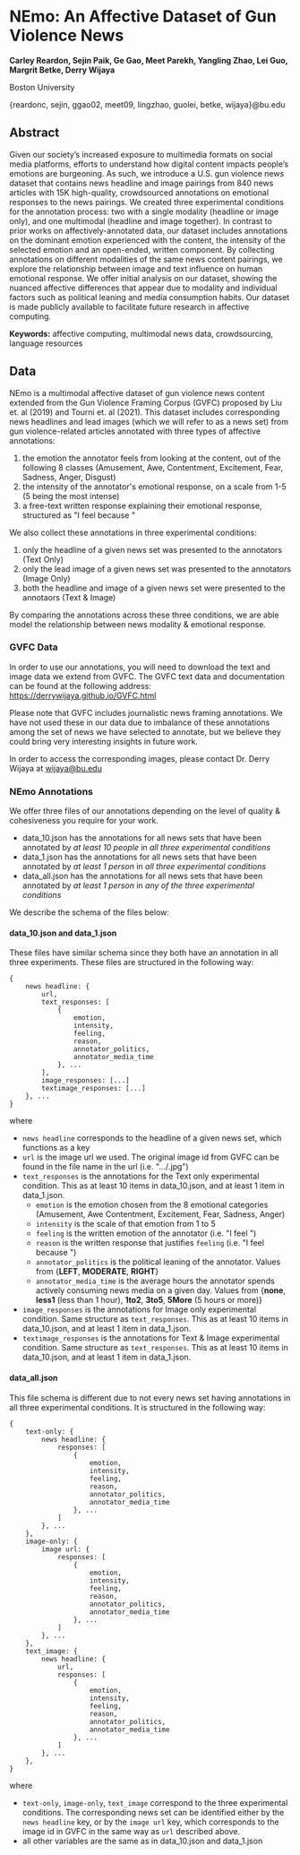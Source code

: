 # NEmo: An Affective Dataset of Gun Violence News
**Carley Reardon, Sejin Paik, Ge Gao, Meet Parekh, Yangling Zhao, Lei Guo, Margrit Betke, Derry Wijaya**

Boston University

{reardonc, sejin, ggao02, meet09, lingzhao, guolei, betke, wijaya}@bu.edu

## Abstract
Given our society’s increased exposure to multimedia formats on social media platforms, efforts to understand how digital content impacts people’s emotions are burgeoning. As such, we introduce a U.S. gun violence news dataset that contains news headline and image pairings from 840 news articles with 15K high-quality, crowdsourced annotations on emotional responses to the news pairings. We created three experimental conditions for the annotation process: two with a single modality (headline or image only), and one multimodal (headline and image together). In contrast to prior works on affectively-annotated data, our dataset includes annotations on the dominant emotion experienced with the content, the intensity of the selected emotion and an open-ended, written component. By collecting annotations on different modalities of the same news content pairings, we explore the relationship between image and text influence on human emotional response. We offer initial analysis on our dataset, showing the nuanced affective differences that appear due to modality and individual factors such as political leaning and media consumption habits. Our dataset is made publicly available to facilitate future research in affective computing.

**Keywords:** affective computing, multimodal news data, crowdsourcing, language resources

## Data
NEmo is a multimodal affective dataset of gun violence news content extended from the Gun Violence Framing Corpus (GVFC) proposed by Liu et. al (2019) and Tourni et. al (2021). This dataset includes corresponding news headlines and lead images (which we will refer to as a news set) from gun violence-related articles annotated with three types of affective annotations:
1. the emotion the annotator feels from looking at the content, out of the following 8 classes (Amusement, Awe, Contentment, Excitement, Fear, Sadness, Anger, Disgust)
2. the intensity of the annotator's emotional response, on a scale from 1-5 (5 being the most intense)
3. a free-text written response explaining their emotional response, structured as "I feel <feeling> because <reason>"
    
We also collect these annotations in three experimental conditions:
1. only the headline of a given news set was presented to the annotators (Text Only)
2. only the lead image of a given news set was presented to the annotators (Image Only)
3. both the headline and image of a given news set were presented to the annotaors (Text & Image)
    
By comparing the annotations across these three conditions, we are able model the relationship between news modality & emotional response.
    
### GVFC Data
In order to use our annotations, you will need to download the text and image data we extend from GVFC. The GVFC text data and documentation can be found at the following address: https://derrywijaya.github.io/GVFC.html

Please note that GVFC includes journalistic news framing annotations. We have not used these in our data due to imbalance of these annotations among the set of news we have selected to annotate, but we believe they could bring very interesting insights in future work.
    
In order to access the corresponding images, please contact Dr. Derry Wijaya at wijaya@bu.edu
    
### NEmo Annotations
We offer three files of our annotations depending on the level of quality & cohesiveness you require for your work.
- data_10.json has the annotations for all news sets that have been annotated by *at least 10 people* in *all three experimental conditions*
- data_1.json has the annotations for all news sets that have been annotated by *at least 1 person* in *all three experimental conditions*
- data_all.json has the annotations for all news sets that have been annotated by *at least 1 person* in *any of the three experimental conditions*
    
We describe the schema of the files below:

#### data_10.json and data_1.json
These files have similar schema since they both have an annotation in all three experiments. These files are structured in the
following way:

```
{
    news headline: {
        url,
        text_responses: [
            {
                emotion,
                intensity,
                feeling,
                reason,
                annotator_politics,
                annotator_media_time
            }, ...
        ],
        image_responses: [...]
        textimage_responses: [...]
    }, ...
}
```

where 
* `news headline` corresponds to the headline of a given news set, which functions as a key
* `url` is the image url we used. The original image id from GVFC can be found in the file name in the url (i.e. ".../<image id>.jpg")
* `text_responses` is the annotations for the Text only experimental condition. This as at least 10 items in data_10.json, and at least 1 item in data_1.json.
    * `emotion` is the emotion chosen from the 8 emotional categories (Amusement, Awe Contentment, Excitement, Fear, Sadness, Anger)
    * `intensity` is the scale of that emotion from 1 to 5
    * `feeling` is the written emotion of the annotator (i.e. "I feel <feeling>")
    * `reason` is the written response that justifies `feeling` (i.e. "I feel <feeling> because <reason>")
    * `annotator_politics` is the political leaning of the annotator. Values 
      from {**LEFT**, **MODERATE**, **RIGHT**}
    * `annotator_media_time` is the average hours the annotator spends actively consuming news media on a given day. Values from {**none**, **less1** (less than 1 hour), **1to2**, **3to5**, **5More** (5 hours or more)}
* `image_responses` is the annotations for Image only experimental condition. 
  Same structure as `text_responses`. This as at least 10 items in data_10.json, and at least 1 item in data_1.json.
* `textimage_responses` is the annotations for Text & Image experimental condition. 
  Same structure as `text_responses`. This as at least 10 items in data_10.json, and at least 1 item in data_1.json.

#### data_all.json
This file schema is different due to not every news set having annotations in all three experimental conditions.
It is structured in the following way:
```
{
    text-only: {
        news headline: {
            responses: [
                {
                    emotion,
                    intensity,
                    feeling,
                    reason,
                    annotator_politics,
                    annotator_media_time
                }, ...
            ]
        }, ...
    },
    image-only: {
        image url: {
            responses: [
                {
                    emotion,
                    intensity,
                    feeling,
                    reason,
                    annotator_politics,
                    annotator_media_time
                }, ...
            ]
        }, ...
    },
    text_image: {
        news headline: {
            url,
            responses: [
                {
                    emotion,
                    intensity,
                    feeling,
                    reason,
                    annotator_politics,
                    annotator_media_time
                }, ...
            ]
        }, ...
    },
}
```

where 
* `text-only`, `image-only`, `text_image` correspond to the three experimental conditions. The corresponding news set can be identified either by the `news headline` key, or by the `image url` key, which corresponds to the image id in GVFC in the same way as `url` described above.
* all other variables are the same as in data_10.json and data_1.json
